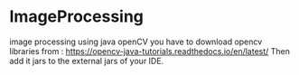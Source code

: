 # ImageProcessing
image processing using java openCV
you have to download opencv libraries from :
https://opencv-java-tutorials.readthedocs.io/en/latest/
Then add it jars to the external jars of your IDE.
